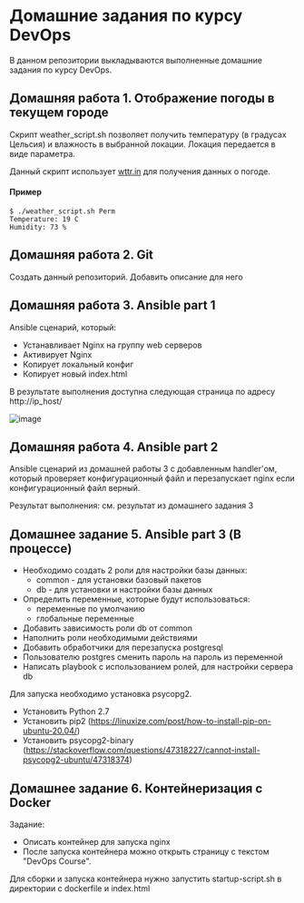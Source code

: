 # Домашние задания по курсу DevOps
В данном репозитории выкладываются выполненные домашние задания по курсу DevOps.


## Домашняя работа 1. Отображение погоды в текущем городе 
Скрипт weather_script.sh позволяет получить температуру (в градусах Цельсия) и влажность в выбранной локации. Локация передается
в виде параметра. 

Данный скрипт использует [wttr.in](https://github.com/chubin/wttr.in) для получения данных о погоде.
#### Пример
```
$ ./weather_script.sh Perm
Temperature: 19 C
Humidity: 73 %
```


## Домашняя работа 2. Git
Создать данный репозиторий. Добавить описание для него


## Домашняя работа 3. Ansible part 1
Ansible сценарий, который: 
- Устанавливает Nginx на группу web серверов
- Активирует Nginx
- Копирует локальный конфиг
- Копирует новый index.html

В результате выполнения доступна следующая страница по адресу http://ip_host/


![image](https://user-images.githubusercontent.com/47751026/121514522-8df19880-ca05-11eb-897f-32591ac481b1.png)


## Домашняя работа 4. Ansible part 2
Ansible сценарий из домашней работы 3 с добавленным handler'ом, который проверяет конфигурационный файл и перезапускает nginx если конфигурационный файл верный.

Результат выполнения: см. результат из домашнего задания 3

## Домашнее задание 5. Ansible part 3 (В процессе)
- Необходимо создать 2 роли для настройки базы данных:
  - common - для установки базовый пакетов
  - db - для установки и настройки базы данных
- Определить переменные, которые будут использоваться:
  - переменные по умолчанию
  - глобальные переменные
- Добавить зависимость роли db от common
- Наполнить роли необходимыми действиями
- Добавить обработчики для перезапуска postgresql
- Пользователю postgres сменить пароль на пароль из переменной
- Написать playbook с использованием ролей, для настройки сервера db

Для запуска необходимо установка psycopg2. 
 - Установить Python 2.7
 - Установить pip2 (https://linuxize.com/post/how-to-install-pip-on-ubuntu-20.04/)
 - Установить psycopg2-binary (https://stackoverflow.com/questions/47318227/cannot-install-psycopg2-ubuntu/47318374)

## Домашнее задание 6. Контейнеризация с Docker
Задание: 
- Описать контейнер для запуска nginx 
- После запуска контейнера можно открыть страницу с текстом "DevOps Course".

Для сборки и запуска контейнера нужно запустить startup-script.sh в директории с dockerfile и index.html

